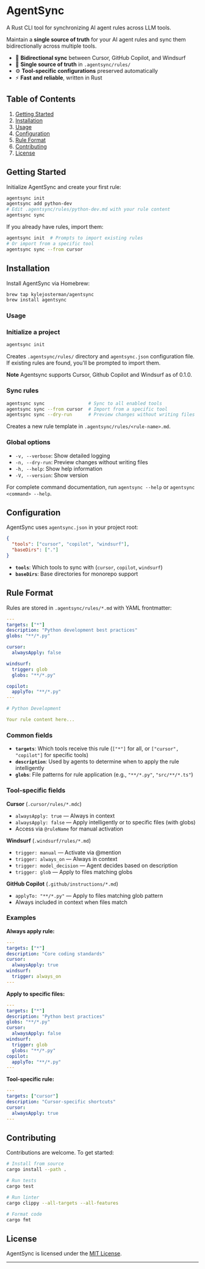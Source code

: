# AgentSync

A Rust CLI tool for synchronizing AI agent rules across LLM tools.

Maintain a **single source of truth** for your AI agent rules and sync them bidirectionally across multiple tools.

- 🔄 **Bidirectional sync** between Cursor, GitHub Copilot, and Windsurf
- 📝 **Single source of truth** in `.agentsync/rules/`
- ⚙️ **Tool-specific configurations** preserved automatically
- ⚡ **Fast and reliable**, written in Rust

## Table of Contents

1. [Getting Started](#getting-started)
1. [Installation](#installation)
1. [Usage](#usage)
1. [Configuration](#configuration)
1. [Rule Format](#rule-format)
1. [Contributing](#contributing)
1. [License](#license)

## Getting Started

Initialize AgentSync and create your first rule:

```bash
agentsync init
agentsync add python-dev
# Edit .agentsync/rules/python-dev.md with your rule content
agentsync sync
```

If you already have rules, import them:

```bash
agentsync init  # Prompts to import existing rules
# Or import from a specific tool
agentsync sync --from cursor
```

## Installation

Install AgentSync via Homebrew:

```bash
brew tap kylejosterman/agentsync
brew install agentsync
```

### Usage

### Initialize a project

```bash
agentsync init
```

Creates `.agentsync/rules/` directory and `agentsync.json` configuration file. If existing rules are found, you'll be prompted to import them.

**Note** Agentsync supports Cursor, Github Copilot and Windsurf as of 0.1.0.

### Sync rules

```bash
agentsync sync                # Sync to all enabled tools
agentsync sync --from cursor  # Import from a specific tool
agentsync sync --dry-run      # Preview changes without writing files
```

Creates a new rule template in `.agentsync/rules/<rule-name>.md`.

### Global options

- `-v, --verbose`: Show detailed logging
- `-n, --dry-run`: Preview changes without writing files
- `-h, --help`: Show help information
- `-V, --version`: Show version

For complete command documentation, run `agentsync --help` or `agentsync <command> --help`.

## Configuration

AgentSync uses `agentsync.json` in your project root:

```json
{
  "tools": ["cursor", "copilot", "windsurf"],
  "baseDirs": ["."]
}
```

- **`tools`**: Which tools to sync with (`cursor`, `copilot`, `windsurf`)
- **`baseDirs`**: Base directories for monorepo support

## Rule Format

Rules are stored in `.agentsync/rules/*.md` with YAML frontmatter:

```yaml
---
targets: ["*"]
description: "Python development best practices"
globs: "**/*.py"

cursor:
  alwaysApply: false

windsurf:
  trigger: glob
  globs: "**/*.py"

copilot:
  applyTo: "**/*.py"
---

# Python Development

Your rule content here...
```

### Common fields

- **`targets`**: Which tools receive this rule (`["*"]` for all, or `["cursor", "copilot"]` for specific tools)
- **`description`**: Used by agents to determine when to apply the rule intelligently
- **`globs`**: File patterns for rule application (e.g., `"**/*.py"`, `"src/**/*.ts"`)

### Tool-specific fields

**Cursor** (`.cursor/rules/*.mdc`)

- `alwaysApply: true` — Always in context
- `alwaysApply: false` — Apply intelligently or to specific files (with globs)
- Access via `@ruleName` for manual activation

**Windsurf** (`.windsurf/rules/*.md`)

- `trigger: manual` — Activate via @mention
- `trigger: always_on` — Always in context
- `trigger: model_decision` — Agent decides based on description
- `trigger: glob` — Apply to files matching globs

**GitHub Copilot** (`.github/instructions/*.md`)

- `applyTo: "**/*.py"` — Apply to files matching glob pattern
- Always included in context when files match

### Examples

**Always apply rule:**

```yaml
---
targets: ["*"]
description: "Core coding standards"
cursor:
  alwaysApply: true
windsurf:
  trigger: always_on
---
```

**Apply to specific files:**

```yaml
---
targets: ["*"]
description: "Python best practices"
globs: "**/*.py"
cursor:
  alwaysApply: false
windsurf:
  trigger: glob
  globs: "**/*.py"
copilot:
  applyTo: "**/*.py"
---
```

**Tool-specific rule:**

```yaml
---
targets: ["cursor"]
description: "Cursor-specific shortcuts"
cursor:
  alwaysApply: true
---
```

## Contributing

Contributions are welcome. To get started:

```bash
# Install from source
cargo install --path .

# Run tests
cargo test

# Run linter
cargo clippy --all-targets --all-features

# Format code
cargo fmt
```

## License

AgentSync is licensed under the [MIT License](LICENSE).

---
